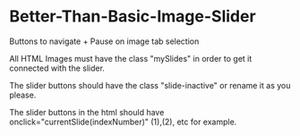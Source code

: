 # Better-Than-Basic-Image-Slider
Buttons to navigate + Pause on image tab selection

All HTML Images must have the class "mySlides" in order to get it connected with the slider.

The slider buttons should have the class "slide-inactive" or rename it as you please.

The slider buttons in the html should have onclick="currentSlide(indexNumber)" (1),(2), etc for example. 

